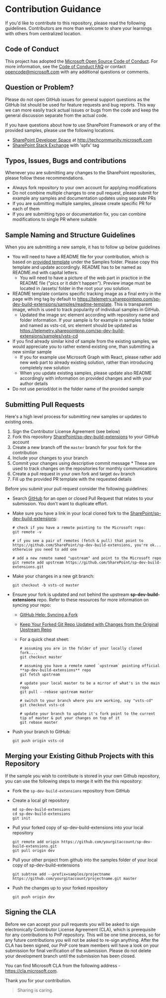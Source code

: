 # Contribution Guidance

If you'd like to contribute to this repository, please read the following guidelines. Contributors are more than welcome to share your learnings with others from centralized location.

## Code of Conduct

This project has adopted the [Microsoft Open Source Code of Conduct](https://opensource.microsoft.com/codeofconduct/).
For more information, see the [Code of Conduct FAQ](https://opensource.microsoft.com/codeofconduct/faq/) or contact [opencode@microsoft.com](mailto:opencode@microsoft.com) with any additional questions or comments.

## Question or Problem?

Please do not open GitHub issues for general support questions as the GitHub list should be used for feature requests and bug reports. This way we can more easily track actual issues or bugs from the code and keep the general discussion separate from the actual code.

If you have questions about how to use SharePoint Framework or any of the provided samples, please use the following locations.

* [SharePoint Developer Space](http://aka.ms/SPPnP-Community) at http://techcommunity.microsoft.com
* [SharePoint Stack Exchange](http://sharepoint.stackexchange.com/) with 'spfx' tag

## Typos, Issues, Bugs and contributions

Whenever you are submitting any changes to the SharePoint repositories, please follow these recommendations.

* Always fork repository to your own account for applying modifications
* Do not combine multiple changes to one pull request, please submit for example any samples and documentation updates using separate PRs
* If you are submitting multiple samples, please create specific PR for each of them
* If you are submitting typo or documentation fix, you can combine modifications to single PR where suitable

## Sample Naming and Structure Guidelines

When you are submitting a new sample, it has to follow up below guidelines

* You will need to have a README file for your contribution, which is based on [provided template](../samples/README-template.md) under the Samples folder. Please copy this template and update accordingly. README has to be named as README.md with capital letters.
  * You will need to have a picture of the web part in practice in the README file ("pics or it didn't happen"). Preview image must be located in /assets/ folder in the root your you solution.
* README template contains specific tracking image as a final entry in the page with img tag by default to https://telemetry.sharepointpnp.com/sp-dev-build-extensions/samples/readme-template. This is transparent image, which is used to track popularity of individual samples in GitHub.
  * Updated the image src element according with repository name and folder information. If your sample is for example in samples folder and named as vsts-cd, src element should be updated as https://telemetry.sharepointpnp.com/sp-dev-build-extensions/samples/vsts-cd
* If you find already similar kind of sample from the existing samples, we would appreciate you to rather extend existing one, than submitting a new similar sample
  * If you for example use Microsoft Graph with React, please rather add new web part to already existing solution, rather than introducing completely new solution
  * When you update existing samples, please update also README accordingly with information on provided changes and with your author details
* Do not use period/dot in the folder name of the provided sample

## Submitting Pull Requests

Here's a high level process for submitting new samples or updates to existing ones.

1. Sign the Contributor License Agreement (see below)
1. Fork this repository [SharePoint/sp-dev-build-extensions](https://github.com/SharePoint/sp-dev-build-extensions) to your GitHub account
1. Create a new branch off the `master` branch for your fork for the contribution
1. Include your changes to your branch
1. Commit your changes using descriptive commit message * These are used to track changes on the repositories for monthly communications
1. Create a pull request in your own fork and target `dev` branch
1. Fill up the provided PR template with the requested details

Before you submit your pull request consider the following guidelines:

* Search [GitHub](https://github.com/SharePoint/sp-dev-build-extensions/pulls) for an open or closed Pull Request
  that relates to your submission. You don't want to duplicate effort.
* Make sure you have a link in your local cloned fork to the [SharePoint/sp-dev-build-extensions](https://github.com/SharePoint/sp-dev-build-extensions):

  ```shell
  # check if you have a remote pointing to the Microsoft repo:
  git remote -v

  # if you see a pair of remotes (fetch & pull) that point to https://github.com/SharePoint/sp-dev-build-extensions, you're ok... otherwise you need to add one

  # add a new remote named "upstream" and point to the Microsoft repo
  git remote add upstream https://github.com/SharePoint/sp-dev-build-extensions.git
  ```

* Make your changes in a new git branch:

  ```shell
  git checkout -b vsts-cd master
  ```

* Ensure your fork is updated and not behind the upstream **sp-dev-build-extensions** repo. Refer to these resources for more information on syncing your repo:
  * [GitHub Help: Syncing a Fork](https://help.github.com/articles/syncing-a-fork/)
  * [Keep Your Forked Git Repo Updated with Changes from the Original Upstream Repo](http://www.andrewconnell.com/blog/keep-your-forked-git-repo-updated-with-changes-from-the-original-upstream-repo)
  * For a quick cheat sheet:

    ```shell
    # assuming you are in the folder of your locally cloned fork....
    git checkout master

    # assuming you have a remote named `upstream` pointing official **sp-dev-build-extensions** repo
    git fetch upstream

    # update your local master to be a mirror of what's in the main repo
    git pull --rebase upstream master

    # switch to your branch where you are working, say "vsts-cd"
    git checkout vsts-cd

    # update your branch to update it's fork point to the current tip of master & put your changes on top of it
    git rebase master
    ```

* Push your branch to GitHub:

  ```shell
  git push origin vsts-cd
  ```

## Merging your Existing Github Projects with this Repository

If the sample you wish to contribute is stored in your own Github repository, you can use the following steps to merge it with the this repository:

* Fork the `sp-dev-build-extensions` repository from GitHub
* Create a local git repository

    ```shell
    md sp-dev-build-extensions
    cd sp-dev-build-extensions
    git init
    ```

* Pull your forked copy of sp-dev-build-extensions into your local repository

    ```shell
    git remote add origin https://github.com/yourgitaccount/sp-dev-build-extensions.git
    git pull origin dev
    ```

* Pull your other project from github into the samples folder of your local copy of sp-dev-build-extensions

    ```shell
    git subtree add --prefix=samples/projectname https://github.com/yourgitaccount/projectname.git master
    ```

* Push the changes up to your forked repository

    ```shell
    git push origin dev
    ```

## Signing the CLA

Before we can accept your pull requests you will be asked to sign electronically Contributor License Agreement (CLA), which is prerequisite for any contributions to PnP repository. This will be one time process, so for any future contributions you will not be asked to re-sign anything. After the CLA has been signed, our PnP core team members will have a look on your submission for final verification of the submission. Please do not delete your development branch until the submission has been closed.

You can find Microsoft CLA from the following address - https://cla.microsoft.com. 

Thank you for your contribution.

> Sharing is caring. 